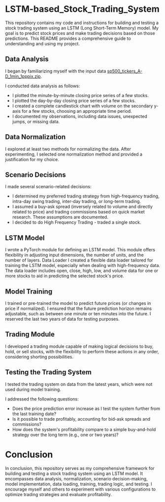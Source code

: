 # LSTM-based_Stock_Trading_System
This repository contains my code and instructions for building and testing a stock trading system using an LSTM (Long Short-Term Memory) model. My goal is to predict stock prices and make trading decisions based on those predictions. This README provides a comprehensive guide to understanding and using my project.

## Data Analysis
I began by familiarizing myself with the input data [sp500_tickers_A-D_1min_1pppix.zip](https://iitbacin-my.sharepoint.com/:u:/g/personal/asethi_iitb_ac_in/ER8Evo2yfdhPmuaw1rjIOywBvN2WyjIYbYopcQeMTL8z7g?e=DvXNbs).

I conducted data analysis as follows:

 *  I plotted the minute-by-minute closing price series of a few stocks.
 *  I plotted the day-by-day closing price series of a few stocks.
 *  I created a complete candlestick chart with volume on the secondary y-axis for a few stocks, choosing an appropriate time period.
 *  I documented my observations, including data issues, unexpected jumps, or missing data.
## Data Normalization
I explored at least two methods for normalizing the data. After experimenting, I selected one normalization method and provided a justification for my choice.
## Scenario Decisions
I made several scenario-related decisions:
 *  I determined my preferred trading strategy from high-frequency trading, intra-day swing trading, inter-day trading, or long-term trading.
 *  I assumed a buy-ask spread (inversely related to volume and directly related to price) and trading commissions based on quick market research. These assumptions are documented.
 *  I decided to do High Frequency Trading - traded a single stock.
## LSTM Model
I wrote a PyTorch module for defining an LSTM model. This module offers flexibility in adjusting input dimensions, the number of units, and the number of layers.
Data Loader
I created a flexible data loader tailored for training the LSTM model, especially when dealing with high-frequency data. The data loader includes open, close, high, low, and volume data for one or more stocks to aid in predicting the selected stock's price.
## Model Training
I trained or pre-trained the model to predict future prices (or changes in price if normalized). I ensured that the future prediction horizon remains adjustable, such as between one minute or ten minutes into the future. I reserved the last two years of data for testing purposes.
## Trading Module
I developed a trading module capable of making logical decisions to buy, hold, or sell stocks, with the flexibility to perform these actions in any order, considering shorting possibilities.
## Testing the Trading System
I tested the trading system on data from the latest years, which were not used during model training.

I addressed the following questions:
 *  Does the price prediction error increase as I test the system further from the last training date?
 *  Is it possible to trade profitably, accounting for bid-ask spreads and commissions?
 *  How does the system's profitability compare to a simple buy-and-hold strategy over the long term (e.g., one or two years)?
# Conclusion
In conclusion, this repository serves as my comprehensive framework for building and testing a stock trading system using an LSTM model. It encompasses data analysis, normalization, scenario decision-making, model implementation, data loading, training, trading logic, and testing. I encourage myself and others to experiment with various configurations to optimize trading strategies and evaluate profitability.
